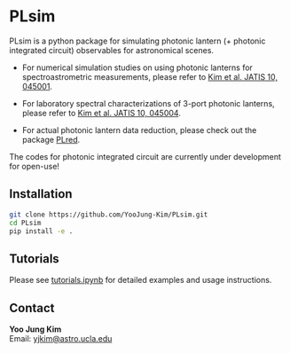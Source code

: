 # PLsim

PLsim is a python package for simulating photonic lantern (+ photonic integrated circuit) observables for astronomical scenes.

* For numerical simulation studies on using photonic lanterns for spectroastrometric measurements, please refer to [Kim et al. JATIS 10, 045001](https://ui.adsabs.harvard.edu/abs/2024JATIS..10d5001K/abstract).

* For laboratory spectral characterizations of 3-port photonic lanterns, please refer to [Kim et al. JATIS 10, 045004](https://ui.adsabs.harvard.edu/abs/2024JATIS..10d5004K/abstract).

* For actual photonic lantern data reduction, please check out the package [PLred](https://github.com/YooJung-Kim/PLred).

The codes for photonic integrated circuit are currently under development for open-use!

## Installation

```bash
git clone https://github.com/YooJung-Kim/PLsim.git
cd PLsim
pip install -e .
```

## Tutorials

Please see [tutorials.ipynb](./tutorials.ipynb) for detailed examples and usage instructions.

## Contact

**Yoo Jung Kim**  
Email: yjkim@astro.ucla.edu  


